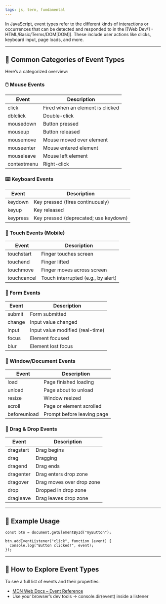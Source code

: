 ```yaml
---
tags: js, term, fundamental
---
```


In JavaScript, event types refer to the different kinds of interactions or occurrences that can be detected and responded to in the [[Web Dev/1 - HTML/Basic/Terms/DOM|DOM]]. These include user actions like clicks, keyboard input, page loads, and more.

---

## **🧠 Common Categories of Event Types**

Here’s a categorized overview:

### **🖱️ Mouse Events**

|**Event**|**Description**|
|---|---|
|click|Fired when an element is clicked|
|dblclick|Double-click|
|mousedown|Button pressed|
|mouseup|Button released|
|mousemove|Mouse moved over element|
|mouseenter|Mouse entered element|
|mouseleave|Mouse left element|
|contextmenu|Right-click|

### **⌨️ Keyboard Events**

|**Event**|**Description**|
|---|---|
|keydown|Key pressed (fires continuously)|
|keyup|Key released|
|keypress|Key pressed (deprecated; use keydown)|

### **📱 Touch Events (Mobile)**

|**Event**|**Description**|
|---|---|
|touchstart|Finger touches screen|
|touchend|Finger lifted|
|touchmove|Finger moves across screen|
|touchcancel|Touch interrupted (e.g., by alert)|

### **🧭 Form Events**

|**Event**|**Description**|
|---|---|
|submit|Form submitted|
|change|Input value changed|
|input|Input value modified (real-time)|
|focus|Element focused|
|blur|Element lost focus|

### **📄 Window/Document Events**

|**Event**|**Description**|
|---|---|
|load|Page finished loading|
|unload|Page about to unload|
|resize|Window resized|
|scroll|Page or element scrolled|
|beforeunload|Prompt before leaving page|

### **🧩 Drag & Drop Events**

|**Event**|**Description**|
|---|---|
|dragstart|Drag begins|
|drag|Dragging|
|dragend|Drag ends|
|dragenter|Drag enters drop zone|
|dragover|Drag moves over drop zone|
|drop|Dropped in drop zone|
|dragleave|Drag leaves drop zone|

---

## **🧪 Example Usage**

```
const btn = document.getElementById("myButton");

btn.addEventListener("click", function (event) {
  console.log("Button clicked!", event);
});
```

---

## **🧠 How to Explore Event Types**

To see a full list of events and their properties:

- [MDN Web Docs – Event Reference](https://developer.mozilla.org/en-US/docs/Web/Events)
- Use your browser’s dev tools → console.dir(event) inside a listener